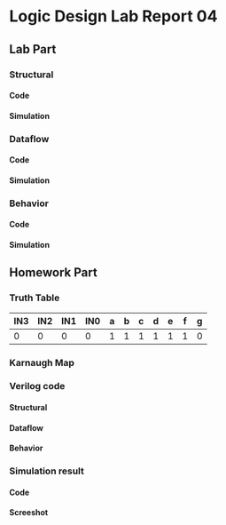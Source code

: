 # Logic Design Lab Report 04

## Lab Part

### Structural

#### Code

#### Simulation

### Dataflow

#### Code

#### Simulation

### Behavior

#### Code

#### Simulation

## Homework Part

### Truth Table

|IN3|IN2|IN1|IN0| a | b | c | d | e | f | g |
|---|---|---|---|---|---|---|---|---|---|---|
| 0 | 0 | 0 | 0 | 1 | 1 | 1 | 1 | 1 | 1 | 0 |

### Karnaugh Map

### Verilog code

#### Structural

#### Dataflow

#### Behavior

### Simulation result

#### Code

#### Screeshot
